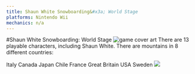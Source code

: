 ```yaml
---
title: Shaun White Snowboarding&#x3a; World Stage
platforms: Nintendo Wii
mechanics: n/a
---
```

#Shaun White Snowboarding: World Stage
![game cover art](//images.igdb.com/igdb/image/upload/t_thumb/ayuwlozlj0wgjnekb0yj.jpg "Logo Title Text 1")
There are 13 playable characters, including Shaun White. There are mountains in 8 different countries: 
 
Italy 
Canada 
Japan 
Chile 
France 
Great Britain 
USA 
Sweden
<img src="//images.igdb.com/igdb/image/upload/t_thumb/efhsujoxv9bjofhlqxcn.jpg"/>
